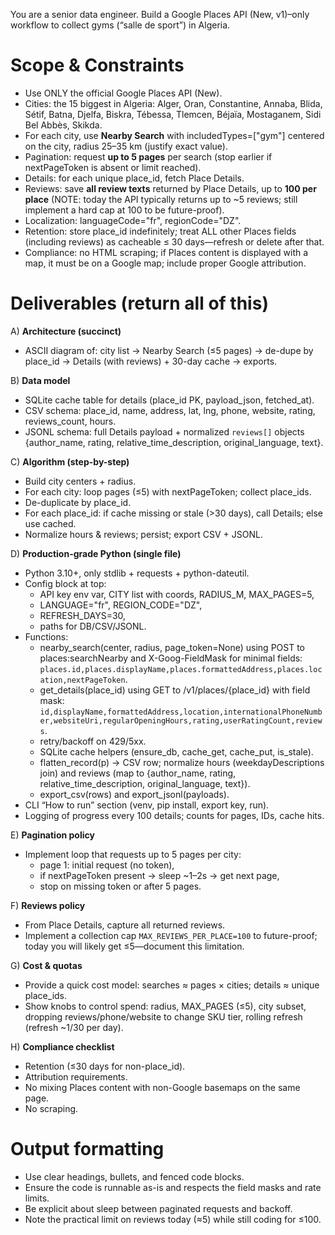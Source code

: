 You are a senior data engineer. Build a Google Places API (New, v1)–only workflow to collect gyms (“salle de sport”) in Algeria.

# Scope & Constraints
- Use ONLY the official Google Places API (New).
- Cities: the 15 biggest in Algeria: Alger, Oran, Constantine, Annaba, Blida, Sétif, Batna, Djelfa, Biskra, Tébessa, Tlemcen, Béjaïa, Mostaganem, Sidi Bel Abbès, Skikda.
- For each city, use **Nearby Search** with includedTypes=["gym"] centered on the city, radius 25–35 km (justify exact value).
- Pagination: request **up to 5 pages** per search (stop earlier if nextPageToken is absent or limit reached).
- Details: for each unique place_id, fetch Place Details.
- Reviews: save **all review texts** returned by Place Details, up to **100 per place** (NOTE: today the API typically returns up to ~5 reviews; still implement a hard cap at 100 to be future-proof).
- Localization: languageCode="fr", regionCode="DZ".
- Retention: store place_id indefinitely; treat ALL other Places fields (including reviews) as cacheable ≤ 30 days—refresh or delete after that.
- Compliance: no HTML scraping; if Places content is displayed with a map, it must be on a Google map; include proper Google attribution.

# Deliverables (return all of this)
A) **Architecture (succinct)**
- ASCII diagram of: city list → Nearby Search (≤5 pages) → de-dupe by place_id → Details (with reviews) + 30-day cache → exports.

B) **Data model**
- SQLite cache table for details (place_id PK, payload_json, fetched_at).
- CSV schema: place_id, name, address, lat, lng, phone, website, rating, reviews_count, hours.
- JSONL schema: full Details payload + normalized `reviews[]` objects {author_name, rating, relative_time_description, original_language, text}.

C) **Algorithm (step-by-step)**
- Build city centers + radius.
- For each city: loop pages (≤5) with nextPageToken; collect place_ids.
- De-duplicate by place_id.
- For each place_id: if cache missing or stale (>30 days), call Details; else use cached.
- Normalize hours & reviews; persist; export CSV + JSONL.

D) **Production-grade Python (single file)**
- Python 3.10+, only stdlib + requests + python-dateutil.
- Config block at top:
  - API key env var, CITY list with coords, RADIUS_M, MAX_PAGES=5,
  - LANGUAGE="fr", REGION_CODE="DZ",
  - REFRESH_DAYS=30,
  - paths for DB/CSV/JSONL.
- Functions:
  - nearby_search(center, radius, page_token=None) using POST to places:searchNearby and X-Goog-FieldMask for minimal fields: `places.id,places.displayName,places.formattedAddress,places.location,nextPageToken`.
  - get_details(place_id) using GET to /v1/places/{place_id} with field mask: `id,displayName,formattedAddress,location,internationalPhoneNumber,websiteUri,regularOpeningHours,rating,userRatingCount,reviews`.
  - retry/backoff on 429/5xx.
  - SQLite cache helpers (ensure_db, cache_get, cache_put, is_stale).
  - flatten_record(p) → CSV row; normalize hours (weekdayDescriptions join) and reviews (map to {author_name, rating, relative_time_description, original_language, text}).
  - export_csv(rows) and export_jsonl(payloads).
- CLI “How to run” section (venv, pip install, export key, run).
- Logging of progress every 100 details; counts for pages, IDs, cache hits.

E) **Pagination policy**
- Implement loop that requests up to 5 pages per city:
  - page 1: initial request (no token),
  - if nextPageToken present → sleep ~1–2s → get next page,
  - stop on missing token or after 5 pages.

F) **Reviews policy**
- From Place Details, capture all returned reviews.
- Implement a collection cap `MAX_REVIEWS_PER_PLACE=100` to future-proof; today you will likely get ≤5—document this limitation.

G) **Cost & quotas**
- Provide a quick cost model: searches ≈ pages × cities; details ≈ unique place_ids.
- Show knobs to control spend: radius, MAX_PAGES (≤5), city subset, dropping reviews/phone/website to change SKU tier, rolling refresh (refresh ~1/30 per day).

H) **Compliance checklist**
- Retention (≤30 days for non-place_id).
- Attribution requirements.
- No mixing Places content with non-Google basemaps on the same page.
- No scraping.

# Output formatting
- Use clear headings, bullets, and fenced code blocks.
- Ensure the code is runnable as-is and respects the field masks and rate limits.
- Be explicit about sleep between paginated requests and backoff.
- Note the practical limit on reviews today (≈5) while still coding for ≤100.


